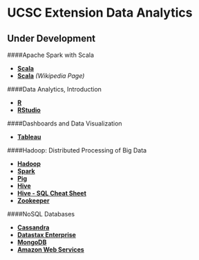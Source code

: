 # UCSC Extension Data Analytics

## Under Development

####Apache Spark with Scala

- **<a href="https://www.scala-lang.org/">Scala</a>**
- **<a href="https://en.wikipedia.org/wiki/Scala_(programming_language)">Scala</a>** _(Wikipedia Page)_

####Data Analytics, Introduction

- **<a href="https://cran.r-project.org/">R</a>**
- **<a href="https://www.rstudio.com/">RStudio</a>**

####Dashboards and Data Visualization

- **<a href="https://www.tableau.com/">Tableau</a>**

####Hadoop: Distributed Processing of Big Data

- **<a href="http://hadoop.apache.org/">Hadoop</a>**
- **<a href="http://spark.apache.org/">Spark</a>**
- **<a href="https://pig.apache.org/">Pig</a>**
- **<a href="https://hive.apache.org/">Hive</a>**
- **<a href="http://hortonworks.com/blog/hive-cheat-sheet-for-sql-users/">Hive - SQL Cheat Sheet</a>**
- **<a href="https://zookeeper.apache.org/">Zookeeper</a>**

####NoSQL Databases

- **<a href="http://cassandra.apache.org/">Cassandra</a>**
- **<a href="http://www.datastax.com/">Datastax Enterprise</a>**
- **<a href="https://www.mongodb.com/">MongoDB</a>**
- **<a href="https://aws.amazon.com/">Amazon Web Services</a>**





